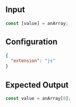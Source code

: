 
## Input
```javascript input
const [value] = anArray;
```

## Configuration
```json configuration
{
  "extension": "js"
}
```

## Expected Output
```javascript expected output
const value = anArray[0];
```

